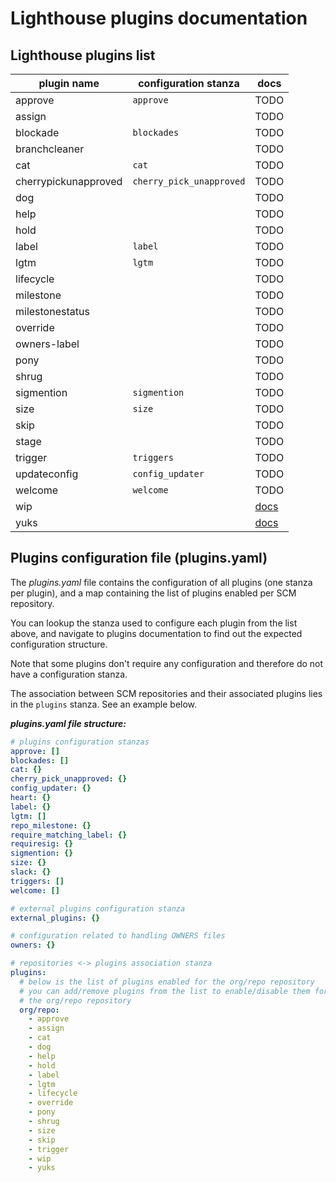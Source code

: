 # Lighthouse plugins documentation

## Lighthouse plugins list

| plugin name           | configuration stanza      | docs |
| --------------------- | ------------------------- | ---- |
| approve               | `approve`                 | TODO |
| assign                |                           | TODO |
| blockade              | `blockades`               | TODO |
| branchcleaner         |                           | TODO |
| cat                   | `cat`                     | TODO |
| cherrypickunapproved  | `cherry_pick_unapproved`  | TODO |
| dog                   |                           | TODO |
| help                  |                           | TODO |
| hold                  |                           | TODO |
| label                 | `label`                   | TODO |
| lgtm                  | `lgtm`                    | TODO |
| lifecycle             |                           | TODO |
| milestone             |                           | TODO |
| milestonestatus       |                           | TODO |
| override              |                           | TODO |
| owners-label          |                           | TODO |
| pony                  |                           | TODO |
| shrug                 |                           | TODO |
| sigmention            | `sigmention`              | TODO |
| size                  | `size`                    | TODO |
| skip                  |                           | TODO |
| stage                 |                           | TODO |
| trigger               | `triggers`                | TODO |
| updateconfig          | `config_updater`          | TODO |
| welcome               | `welcome`                 | TODO |
| wip                   |                           | [docs](./plugins/wip.md)  |
| yuks                  |                           | [docs](./plugins/yuks.md) |

## Plugins configuration file (plugins.yaml)

The _plugins.yaml_ file contains the configuration of all plugins (one stanza per plugin), and a map containing the list of plugins enabled per SCM repository.

You can lookup the stanza used to configure each plugin from the list above, and navigate to plugins documentation to find out the expected configuration structure.

Note that some plugins don't require any configuration and therefore do not have a configuration stanza.

The association between SCM repositories and their associated plugins lies in the `plugins` stanza. See an example below.

***plugins.yaml file structure:***
```yaml
# plugins configuration stanzas
approve: []
blockades: []
cat: {}
cherry_pick_unapproved: {}
config_updater: {}
heart: {}
label: {}
lgtm: []
repo_milestone: {}
require_matching_label: {}
requiresig: {}
sigmention: {}
size: {}
slack: {}
triggers: []
welcome: []

# external plugins configuration stanza
external_plugins: {}

# configuration related to handling OWNERS files
owners: {}

# repositories <-> plugins association stanza
plugins:
  # below is the list of plugins enabled for the org/repo repository
  # you can add/remove plugins from the list to enable/disable them for
  # the org/repo repository
  org/repo:
    - approve
    - assign
    - cat
    - dog
    - help
    - hold
    - label
    - lgtm
    - lifecycle
    - override
    - pony
    - shrug
    - size
    - skip
    - trigger
    - wip
    - yuks
```